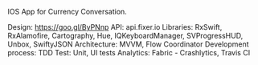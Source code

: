 


IOS App for Currency Conversation.

Design: https://goo.gl/ByPNnp
API: api.fixer.io
Libraries: RxSwift, RxAlamofire, Cartography, Hue, IQKeyboardManager, SVProgressHUD, Unbox, SwiftyJSON
Architecture: MVVM, Flow Coordinator
Development process: TDD
Test: Unit, UI tests
Analytics: Fabric - Crashlytics, Travis CI




